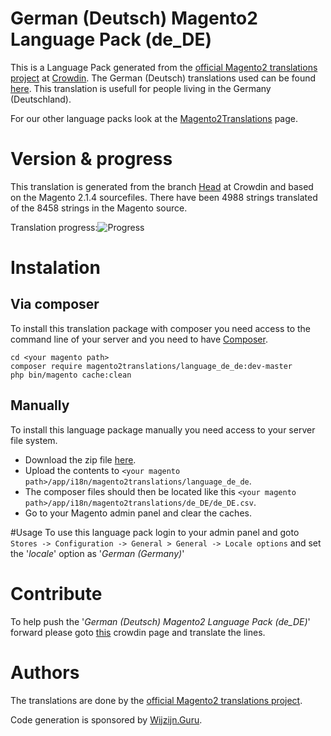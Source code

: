 # German (Deutsch) Magento2 Language Pack (de_DE)
This is a Language Pack generated from the [official Magento2 translations project](https://crowdin.com/project/magento-2) at [Crowdin](https://crowdin.com).
The German (Deutsch) translations used can be found [here](https://crowdin.com/project/magento-2/de).
This translation is usefull for people living in the Germany (Deutschland).

For our other language packs look at the [Magento2Translations](http://magento2translations.github.io/) page.

# Version & progress
This translation is generated from the branch [Head](https://crowdin.com/project/magento-2/de#/Head) at Crowdin and based on the Magento 2.1.4 sourcefiles.
There have been  4988 strings translated of the 8458 strings in the Magento source.

Translation progress:![Progress](http://progressed.io/bar/59)

# Instalation
## Via composer
To install this translation package with composer you need access to the command line of your server and you need to have [Composer](https://getcomposer.org).
```
cd <your magento path>
composer require magento2translations/language_de_de:dev-master
php bin/magento cache:clean
```
## Manually
To install this language package manually you need access to your server file system.
* Download the zip file [here](https://github.com/Magento2Translations/language_de_de/archive/master.zip).
* Upload the contents to `<your magento path>/app/i18n/magento2translations/language_de_de`.
* The composer files should then be located like this `<your magento path>/app/i18n/magento2translations/de_DE/de_DE.csv`.
* Go to your Magento admin panel and clear the caches.

#Usage
To use this language pack login to your admin panel and goto `Stores -> Configuration -> General > General -> Locale options` and set the '*locale*' option as '*German (Germany)*'

# Contribute
To help push the '*German (Deutsch) Magento2 Language Pack (de_DE)*' forward please goto [this](https://crowdin.com/project/magento-2/de) crowdin page and translate the lines.

# Authors
The translations are done by the [official Magento2 translations project](https://crowdin.com/project/magento-2).

Code generation is sponsored by [Wijzijn.Guru](http://www.wijzijn.guru/).